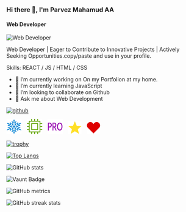 ### Hi there 👋, I'm Parvez Mahamud AA
#### Web Developer
![Web Developer](https://media.licdn.com/dms/image/D5616AQH7HhwnDIS-vw/profile-displaybackgroundimage-shrink_350_1400/0/1703442108263?e=1709164800&v=beta&t=JET3G0GFbv_8DPGa5xtQl2tZ_tlD9pUdj_N5vaYt75E)

Web Developer | Eager to Contribute to Innovative Projects | Actively Seeking Opportunities.copy/paste and use in your profile.

Skills: REACT / JS / HTML / CSS

- 🔭 I’m currently working on On my Portfolion at my home. 
- 🌱 I’m currently learning JavaScript 
- 👯 I’m looking to collaborate on Github 
- 💬 Ask me about Web Development 


[<img src='https://cdn.jsdelivr.net/npm/simple-icons@3.0.1/icons/github.svg' alt='github' height='40'>](https://github.com/ParvezMah)  

<a href='https://archiveprogram.github.com/'><img src='https://raw.githubusercontent.com/acervenky/animated-github-badges/master/assets/acbadge.gif' width='40' height='40'></a> <a href='https://docs.github.com/en/developers'><img src='https://raw.githubusercontent.com/acervenky/animated-github-badges/master/assets/devbadge.gif' width='40' height='40'></a> <a href='https://github.com/pricing'><img src='https://raw.githubusercontent.com/acervenky/animated-github-badges/master/assets/pro.gif' width='40' height='40'></a> <a href='https://stars.github.com/'><img src='https://raw.githubusercontent.com/acervenky/animated-github-badges/master/assets/starbadge.gif' width='35' height='35'></a> <a href='https://docs.github.com/en/github/supporting-the-open-source-community-with-github-sponsors'><img src='https://raw.githubusercontent.com/acervenky/animated-github-badges/master/assets/sponsorbadge.gif' width='35' height='35'></a> 

[![trophy](https://github-profile-trophy.vercel.app/?username=ParvezMah)](https://github.com/ryo-ma/github-profile-trophy)

[![Top Langs](https://github-readme-stats.vercel.app/api/top-langs/?username=ParvezMah)](https://github.com/anuraghazra/github-readme-stats)

![GitHub stats](https://github-readme-stats.vercel.app/api?username=ParvezMah&show_icons=true&count_private=true)  

![Vaunt Badge](https://api.vaunt.dev/v1/github/entities/ParvezMah/contributions?format=svg&private=true)  

![GitHub metrics](https://metrics.lecoq.io/ParvezMah)  

![GitHub streak stats](https://streak-stats.demolab.com/?user=ParvezMah)  

